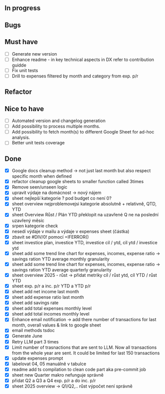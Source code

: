 ## In progress

## Bugs

## Must have

- [ ] Generate new version
- [ ] Enhance readme - in key technical aspects in DX refer to contribution guidde
- [ ] Fix unit tests
- [ ] Drill to expenses filtered by month and category from exp. p/r

## Refactor


## Nice to have

- [ ] Automated version and changelog generation
- [ ] Add possibility to process multiple months.
- [ ] Add possibility to fetch month(s) to different Google Sheet for ad-hoc analysis.
- [ ] Better unit tests coverage

## Done

- [x] Google docs cleanup method -> not just last month but also respect specific month when defined
- [x] refactor cleanup google sheets to smaller function called 3times
- [x] Remove seen/unseen logic
- [x] upravit výdaje na domácnost -> nový nájem
- [x] sheet nejlepší kategorie ? pod budget co není 0?
- [x] sheet overview nejproblemovejsi kategorie absolutně + relativně, QTD, YTD
- [x] sheet Overview Růst / Plán YTD překlopit na uzavřené Q ne na poslední uzavřený měsíc
- [x] srpen kategorie check
- [x] nesedí výdaje v mailu a výdaje v expenses sheet (částka)
- [x] zbavit se #DIV/0! pomocí =IFERROR()
- [x] sheet investice plan, investice YTD, investice cil / ytd, cil ytd / investice ytd
- [x] sheet add some trend line chart for expenses, incomes, expense ratio -> savings ration YTD average monthly granularity
- [x] sheet add some trend line chart for expenses, incomes, expense ratio -> savings ration YTD average quarterly granularity
- [x] sheet overview 2025 - růst -> přidat metriky cíl / růst ytd, cíl YTD / růst YTD
- [x] sheet exp. p/r a inc. p/r YTD a YTD p/r
- [x] sheet add net income last month
- [x] sheet add expense ratio last month
- [x] sheet add savings rate
- [x] sheet add total expenses monthly level
- [x] sheet add total incomes monthly level
- [x] Enhance email notification -> add there number of transactions for last month, overall values & link to google sheet
- [x] email methods tsdoc
- [x] Generate June
- [x] Retry LLM part 3 times
- [x] Limit number of trasnactions that are sent to LLM. Now all transactions from the whole year are sent. It could be limited for last 150 transactions
- [x] update expenses prompt
- [x] labelovat 04, 05 manuálně v tabulce
- [x] readme add ts compilation to clean code part aka pre-commit job
- [x] sheet new Quarter makro nefunguje správně
- [x] přidat Q2 a Q3 a Q4 exp. p/r a do inc. p/r
- [x] sheet 2025 overview -> Q1/Q2,.. růst výpočet není správně
